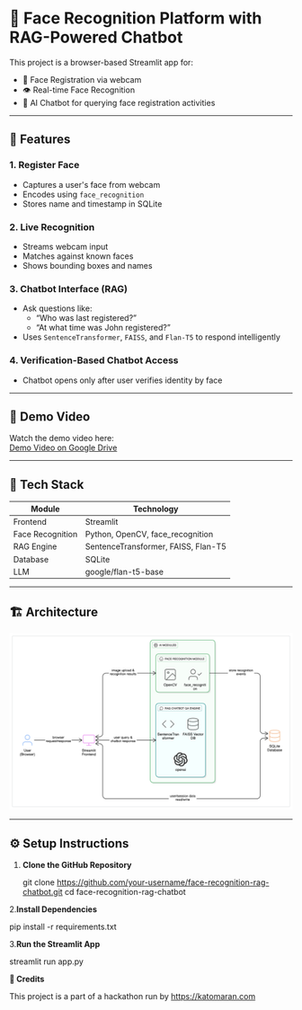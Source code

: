 # 👤 Face Recognition Platform with RAG-Powered Chatbot

This project is a browser-based Streamlit app for:

- 📸 Face Registration via webcam  
- 👁️ Real-time Face Recognition  
- 💬 AI Chatbot for querying face registration activities

---

## 🔧 Features

### 1. Register Face
- Captures a user's face from webcam
- Encodes using `face_recognition`
- Stores name and timestamp in SQLite

### 2. Live Recognition
- Streams webcam input
- Matches against known faces
- Shows bounding boxes and names

### 3. Chatbot Interface (RAG)
- Ask questions like:
  - “Who was last registered?”
  - “At what time was John registered?”
- Uses `SentenceTransformer`, `FAISS`, and `Flan-T5` to respond intelligently

### 4. Verification-Based Chatbot Access
- Chatbot opens only after user verifies identity by face

---

## 🎥 Demo Video

Watch the demo video here:  
[Demo Video on Google Drive](https://drive.google.com/file/d/1ZoTo5UaDxX6WE2-WeKaCJdRfKLxNwkic/view?usp=sharing)

---

## 🧠 Tech Stack

| Module            | Technology                           |
|-------------------|---------------------------------------|
| Frontend          | Streamlit                             |
| Face Recognition  | Python, OpenCV, face_recognition      |
| RAG Engine        | SentenceTransformer, FAISS, Flan-T5   |
| Database          | SQLite                                |
| LLM               | google/flan-t5-base                   |

---

## 🏗️ Architecture

![Architecture](architecture.png)

---

## ⚙️ Setup Instructions

1. **Clone the GitHub Repository**

   git clone https://github.com/your-username/face-recognition-rag-chatbot.git
   cd face-recognition-rag-chatbot
   
2.**Install Dependencies**

   pip install -r requirements.txt

3.**Run the Streamlit App**

   streamlit run app.py

**📢 Credits**

   This project is a part of a hackathon run by https://katomaran.com
